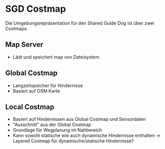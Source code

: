 # SGD Costmap

Die Umgebungsrepräsentation für den Shared Guide Dog ist über zwei Costmaps.

## Map Server

- Lädt und speichert map von Dateisystem


## Global Costmap

- Langzeitspeicher für Hindernisse
- Basiert auf OSM Karte

## Local Costmap

- Basiert auf Hindernissen aus Global Costmap und Sensordaten
- "Ausschnitt" aus der Global Costmap
- Grundlage für Wegplanung im Nahbereich
- Kann sowohl statische wie auch dynamische Hindernisse enthalten
-> Layered Costmap für dynamische/statische Hindernisse?
